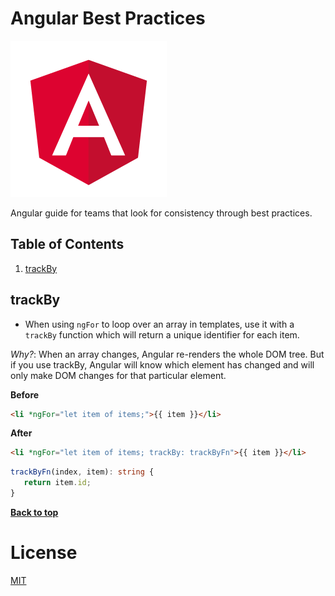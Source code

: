 # Angular Best Practices

[![Angular](assets/angular.png)](https://angular.io)

Angular guide for teams that look for consistency through best practices.

## Table of Contents

1. [trackBy](#trackby)

## trackBy

- When using `ngFor` to loop over an array in templates, use it with a 
  `trackBy` function which will return a unique identifier for each item.

*Why?*: When an array changes, Angular re-renders the whole DOM tree. But if you use trackBy, Angular will know which element has changed and will only make DOM changes for that particular element.

**Before**

```html
<li *ngFor="let item of items;">{{ item }}</li>
```

**After**

```html
<li *ngFor="let item of items; trackBy: trackByFn">{{ item }}</li>
```

```ts
trackByFn(index, item): string {    
   return item.id;
}
```

**[Back to top](#table-of-contents)**

# License

[MIT](LICENSE)
